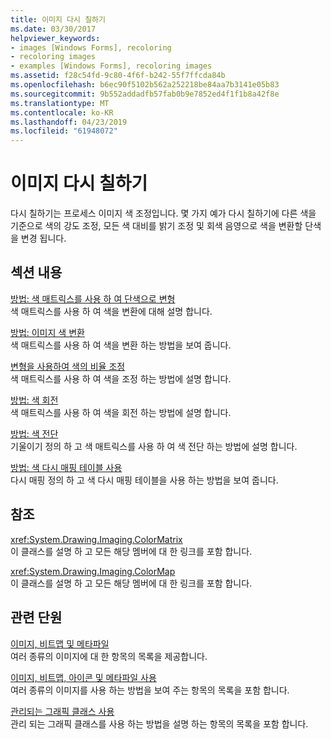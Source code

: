 ```yaml
---
title: 이미지 다시 칠하기
ms.date: 03/30/2017
helpviewer_keywords:
- images [Windows Forms], recoloring
- recoloring images
- examples [Windows Forms], recoloring images
ms.assetid: f28c54fd-9c80-4f6f-b242-55f7ffcda84b
ms.openlocfilehash: b6ec90f5102b562a252218be84aa7b3141e05b83
ms.sourcegitcommit: 9b552addadfb57fab0b9e7852ed4f1f1b8a42f8e
ms.translationtype: MT
ms.contentlocale: ko-KR
ms.lasthandoff: 04/23/2019
ms.locfileid: "61948072"
---
```

# <a name="recoloring-images"></a>이미지 다시 칠하기
다시 칠하기는 프로세스 이미지 색 조정입니다. 몇 가지 예가 다시 칠하기에 다른 색을 기준으로 색의 강도 조정, 모든 색 대비를 밝기 조정 및 회색 음영으로 색을 변환할 단색을 변경 됩니다.  
  
## <a name="in-this-section"></a>섹션 내용  
 [방법: 색 매트릭스를 사용 하 여 단색으로 변형](how-to-use-a-color-matrix-to-transform-a-single-color.md)  
 색 매트릭스를 사용 하 여 색을 변환에 대해 설명 합니다.  
  
 [방법: 이미지 색 변환](how-to-translate-image-colors.md)  
 색 매트릭스를 사용 하 여 색을 변환 하는 방법을 보여 줍니다.  
  
 [변형을 사용하여 색의 비율 조정](using-transformations-to-scale-colors.md)  
 색 매트릭스를 사용 하 여 색을 조정 하는 방법에 설명 합니다.  
  
 [방법: 색 회전](how-to-rotate-colors.md)  
 색 매트릭스를 사용 하 여 색을 회전 하는 방법에 설명 합니다.  
  
 [방법: 색 전단](how-to-shear-colors.md)  
 기울이기 정의 하 고 색 매트릭스를 사용 하 여 색 전단 하는 방법에 설명 합니다.  
  
 [방법: 색 다시 매핑 테이블 사용](how-to-use-a-color-remap-table.md)  
 다시 매핑 정의 하 고 색 다시 매핑 테이블을 사용 하는 방법을 보여 줍니다.  
  
## <a name="reference"></a>참조  
 <xref:System.Drawing.Imaging.ColorMatrix>  
 이 클래스를 설명 하 고 모든 해당 멤버에 대 한 링크를 포함 합니다.  
  
 <xref:System.Drawing.Imaging.ColorMap>  
 이 클래스를 설명 하 고 모든 해당 멤버에 대 한 링크를 포함 합니다.  
  
## <a name="related-sections"></a>관련 단원  
 [이미지, 비트맵 및 메타파일](images-bitmaps-and-metafiles.md)  
 여러 종류의 이미지에 대 한 항목의 목록을 제공합니다.  
  
 [이미지, 비트맵, 아이콘 및 메타파일 사용](working-with-images-bitmaps-icons-and-metafiles.md)  
 여러 종류의 이미지를 사용 하는 방법을 보여 주는 항목의 목록을 포함 합니다.  
  
 [관리되는 그래픽 클래스 사용](using-managed-graphics-classes.md)  
 관리 되는 그래픽 클래스를 사용 하는 방법을 설명 하는 항목의 목록을 포함 합니다.
